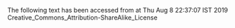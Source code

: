 The following text has been accessed from at Thu Aug 8 22:37:07 IST 2019
Creative_Commons_Attribution-ShareAlike_License
